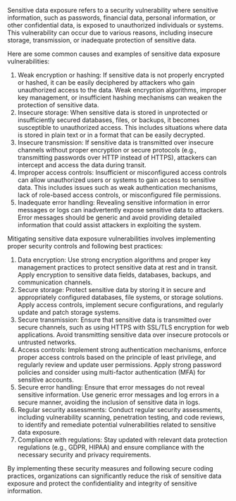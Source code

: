 Sensitive data exposure refers to a security vulnerability where sensitive information, such as passwords, financial data, personal information, or other confidential data, is exposed to unauthorized individuals or systems. This vulnerability can occur due to various reasons, including insecure storage, transmission, or inadequate protection of sensitive data.

Here are some common causes and examples of sensitive data exposure vulnerabilities:

1.  Weak encryption or hashing: If sensitive data is not properly encrypted or hashed, it can be easily deciphered by attackers who gain unauthorized access to the data. Weak encryption algorithms, improper key management, or insufficient hashing mechanisms can weaken the protection of sensitive data.
2.  Insecure storage: When sensitive data is stored in unprotected or insufficiently secured databases, files, or backups, it becomes susceptible to unauthorized access. This includes situations where data is stored in plain text or in a format that can be easily decrypted.
3.  Insecure transmission: If sensitive data is transmitted over insecure channels without proper encryption or secure protocols (e.g., transmitting passwords over HTTP instead of HTTPS), attackers can intercept and access the data during transit.
4.  Improper access controls: Insufficient or misconfigured access controls can allow unauthorized users or systems to gain access to sensitive data. This includes issues such as weak authentication mechanisms, lack of role-based access controls, or misconfigured file permissions.
5.  Inadequate error handling: Revealing sensitive information in error messages or logs can inadvertently expose sensitive data to attackers. Error messages should be generic and avoid providing detailed information that could assist attackers in exploiting the system.

Mitigating sensitive data exposure vulnerabilities involves implementing proper security controls and following best practices:

1.  Data encryption: Use strong encryption algorithms and proper key management practices to protect sensitive data at rest and in transit. Apply encryption to sensitive data fields, databases, backups, and communication channels.
2.  Secure storage: Protect sensitive data by storing it in secure and appropriately configured databases, file systems, or storage solutions. Apply access controls, implement secure configurations, and regularly update and patch storage systems.
3.  Secure transmission: Ensure that sensitive data is transmitted over secure channels, such as using HTTPS with SSL/TLS encryption for web applications. Avoid transmitting sensitive data over insecure protocols or untrusted networks.
4.  Access controls: Implement strong authentication mechanisms, enforce proper access controls based on the principle of least privilege, and regularly review and update user permissions. Apply strong password policies and consider using multi-factor authentication (MFA) for sensitive accounts.
5.  Secure error handling: Ensure that error messages do not reveal sensitive information. Use generic error messages and log errors in a secure manner, avoiding the inclusion of sensitive data in logs.
6.  Regular security assessments: Conduct regular security assessments, including vulnerability scanning, penetration testing, and code reviews, to identify and remediate potential vulnerabilities related to sensitive data exposure.
7.  Compliance with regulations: Stay updated with relevant data protection regulations (e.g., GDPR, HIPAA) and ensure compliance with the necessary security and privacy requirements.

By implementing these security measures and following secure coding practices, organizations can significantly reduce the risk of sensitive data exposure and protect the confidentiality and integrity of sensitive information.